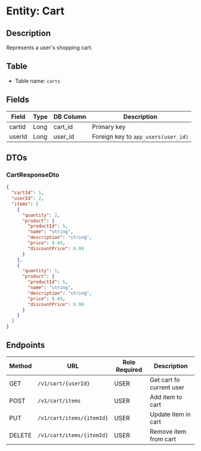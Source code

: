 # Entity: Cart

## Description
Represents a user's shopping cart.

## Table
- Table name: `carts`

## Fields

| Field   | Type | DB Column | Description                         |
|---------|------|-----------|-------------------------------------|
| cartId  | Long | cart_id   | Primary key                         |
| userId  | Long | user_id   | Foreign key to `app_users(user_id)` |

## DTOs

### CartResponseDto

```json
{
  "cartId": 1,
  "userId": 2,
  "items": [
    {
      "quantity": 2,
      "product": {
        "productId": 5,
        "name": "string",
        "description": "string",
        "price": 9.49,
        "discountPrice": 6.99
      }
    },
    {
      "quantity": 1,
      "product": {
        "productId": 5,
        "name": "string",
        "description": "string",
        "price": 9.49,
        "discountPrice": 6.99
      }
    }
  ]
}
```

## Endpoints

| Method | URL                       | Role Required  | Description              |
|--------|---------------------------|----------------|--------------------------|
| GET    | `/v1/cart/{userId}`       | USER           | Get cart fo current user |
| POST   | `/v1/cart/items`          | USER           | Add item to cart         |
| PUT    | `/v1/cart/items/{itemId}` | USER           | Update item in cart      |
| DELETE | `/v1/cart/items/{itemId}` | USER           | Remove item from cart    |


